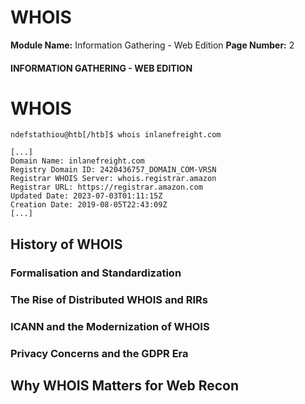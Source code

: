 <!--
 // Platform: Academy
// URL: https://academy.hackthebox.com/module/144/section/3073
// Platform Version: V1
// Module ID: 144
// Module Name: Information Gathering - Web Edition
// Module Difficulty: Easy
// Section ID: 3073
// Section Title: WHOIS
// Page Title: Information Gathering - Web Edition
// Page Number: 2
-->

# WHOIS

**Module Name:** Information Gathering - Web Edition **Page Number:** 2

#### INFORMATION GATHERING - WEB EDITION

# WHOIS

``` shell-session
ndefstathiou@htb[/htb]$ whois inlanefreight.com

[...]
Domain Name: inlanefreight.com
Registry Domain ID: 2420436757_DOMAIN_COM-VRSN
Registrar WHOIS Server: whois.registrar.amazon
Registrar URL: https://registrar.amazon.com
Updated Date: 2023-07-03T01:11:15Z
Creation Date: 2019-08-05T22:43:09Z
[...]
```

## History of WHOIS

### Formalisation and Standardization

### The Rise of Distributed WHOIS and RIRs

### ICANN and the Modernization of WHOIS

### Privacy Concerns and the GDPR Era

## Why WHOIS Matters for Web Recon

####